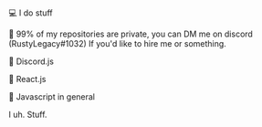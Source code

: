 💻 I do stuff

💸 99% of my repositories are private, you can DM me on discord (RustyLegacy#1032) If you'd like to hire me or something.

<p>💾 Discord.js</p> 
<p>💾 React.js</p>
<p>💾 Javascript in general</p>

I uh.
Stuff.
